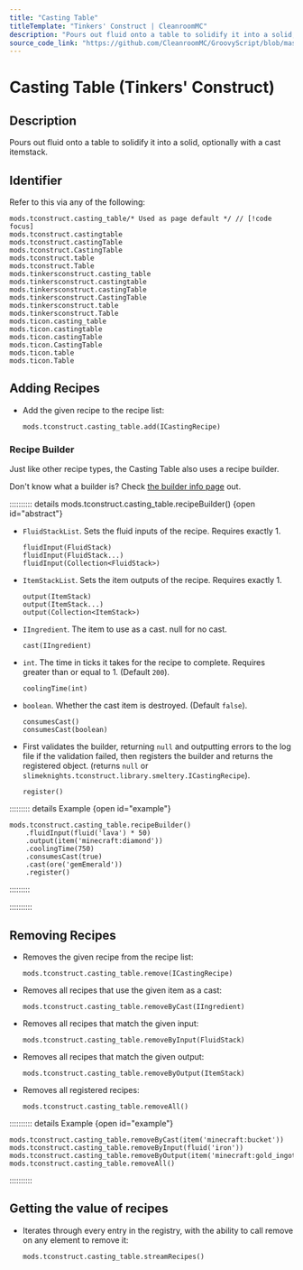 ```yaml
---
title: "Casting Table"
titleTemplate: "Tinkers' Construct | CleanroomMC"
description: "Pours out fluid onto a table to solidify it into a solid, optionally with a cast itemstack."
source_code_link: "https://github.com/CleanroomMC/GroovyScript/blob/master/src/main/java/com/cleanroommc/groovyscript/compat/mods/tinkersconstruct/CastingTable.java"
---
```


# Casting Table (Tinkers' Construct)

## Description

Pours out fluid onto a table to solidify it into a solid, optionally with a cast itemstack.

## Identifier

Refer to this via any of the following:

```groovy:no-line-numbers {1}
mods.tconstruct.casting_table/* Used as page default */ // [!code focus]
mods.tconstruct.castingtable
mods.tconstruct.castingTable
mods.tconstruct.CastingTable
mods.tconstruct.table
mods.tconstruct.Table
mods.tinkersconstruct.casting_table
mods.tinkersconstruct.castingtable
mods.tinkersconstruct.castingTable
mods.tinkersconstruct.CastingTable
mods.tinkersconstruct.table
mods.tinkersconstruct.Table
mods.ticon.casting_table
mods.ticon.castingtable
mods.ticon.castingTable
mods.ticon.CastingTable
mods.ticon.table
mods.ticon.Table
```


## Adding Recipes

- Add the given recipe to the recipe list:

    ```groovy:no-line-numbers
    mods.tconstruct.casting_table.add(ICastingRecipe)
    ```


### Recipe Builder

Just like other recipe types, the Casting Table also uses a recipe builder.

Don't know what a builder is? Check [the builder info page](../../getting_started/builder.md) out.

:::::::::: details mods.tconstruct.casting_table.recipeBuilder() {open id="abstract"}
- `FluidStackList`. Sets the fluid inputs of the recipe. Requires exactly 1.

    ```groovy:no-line-numbers
    fluidInput(FluidStack)
    fluidInput(FluidStack...)
    fluidInput(Collection<FluidStack>)
    ```

- `ItemStackList`. Sets the item outputs of the recipe. Requires exactly 1.

    ```groovy:no-line-numbers
    output(ItemStack)
    output(ItemStack...)
    output(Collection<ItemStack>)
    ```

- `IIngredient`. The item to use as a cast. null for no cast.

    ```groovy:no-line-numbers
    cast(IIngredient)
    ```

- `int`. The time in ticks it takes for the recipe to complete. Requires greater than or equal to 1. (Default `200`).

    ```groovy:no-line-numbers
    coolingTime(int)
    ```

- `boolean`. Whether the cast item is destroyed. (Default `false`).

    ```groovy:no-line-numbers
    consumesCast()
    consumesCast(boolean)
    ```

- First validates the builder, returning `null` and outputting errors to the log file if the validation failed, then registers the builder and returns the registered object. (returns `null` or `slimeknights.tconstruct.library.smeltery.ICastingRecipe`).

    ```groovy:no-line-numbers
    register()
    ```

::::::::: details Example {open id="example"}
```groovy:no-line-numbers
mods.tconstruct.casting_table.recipeBuilder()
    .fluidInput(fluid('lava') * 50)
    .output(item('minecraft:diamond'))
    .coolingTime(750)
    .consumesCast(true)
    .cast(ore('gemEmerald'))
    .register()
```

:::::::::

::::::::::

## Removing Recipes

- Removes the given recipe from the recipe list:

    ```groovy:no-line-numbers
    mods.tconstruct.casting_table.remove(ICastingRecipe)
    ```

- Removes all recipes that use the given item as a cast:

    ```groovy:no-line-numbers
    mods.tconstruct.casting_table.removeByCast(IIngredient)
    ```

- Removes all recipes that match the given input:

    ```groovy:no-line-numbers
    mods.tconstruct.casting_table.removeByInput(FluidStack)
    ```

- Removes all recipes that match the given output:

    ```groovy:no-line-numbers
    mods.tconstruct.casting_table.removeByOutput(ItemStack)
    ```

- Removes all registered recipes:

    ```groovy:no-line-numbers
    mods.tconstruct.casting_table.removeAll()
    ```

:::::::::: details Example {open id="example"}
```groovy:no-line-numbers
mods.tconstruct.casting_table.removeByCast(item('minecraft:bucket'))
mods.tconstruct.casting_table.removeByInput(fluid('iron'))
mods.tconstruct.casting_table.removeByOutput(item('minecraft:gold_ingot'))
mods.tconstruct.casting_table.removeAll()
```

::::::::::

## Getting the value of recipes

- Iterates through every entry in the registry, with the ability to call remove on any element to remove it:

    ```groovy:no-line-numbers
    mods.tconstruct.casting_table.streamRecipes()
    ```
